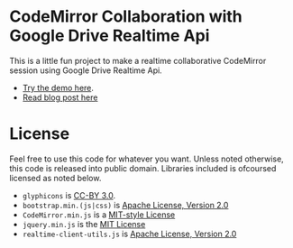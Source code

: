 CodeMirror Collaboration with Google Drive Realtime Api
=======================================================

This is a little fun project to make a realtime collaborative CodeMirror session using Google Drive Realtime Api.

  * [Try the demo here](http://jonasfj.github.com/realtime-codemirror-example).
  * [Read blog post here](http://jonasfj.dk/blog/2013/03/codemirror-collaboration-with-google-drive-realtime-api/)

License
=======
Feel free to use this code for whatever you want.
Unless noted otherwise, this code is released into public domain.
Libraries included is ofcoursed licensed as noted below.

  * `glyphicons` is [CC-BY 3.0](http://creativecommons.org/licenses/by/3.0/).
  * `bootstrap.min.(js|css)` is [Apache License, Version 2.0](http://www.apache.org/licenses/LICENSE-2.0)
  * `CodeMirror.min.js` is a [MIT-style License](http://codemirror.net/LICENSE)
  * `jquery.min.js` is the [MIT License](https://jquery.org/license/)
  * `realtime-client-utils.js` is [Apache License, Version 2.0](http://www.apache.org/licenses/LICENSE-2.0)
